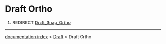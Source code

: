 # Draft Ortho
1.  REDIRECT [Draft\_Snap\_Ortho](Draft_Snap_Ortho.md)

---
[documentation index](../README.md) > [Draft](Draft_Workbench.md) > Draft Ortho

